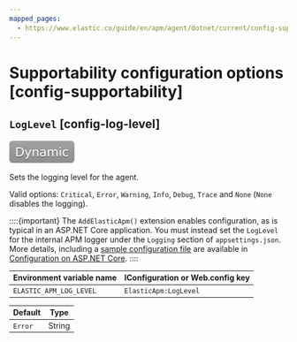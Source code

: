 ```yaml
---
mapped_pages:
  - https://www.elastic.co/guide/en/apm/agent/dotnet/current/config-supportability.html
---
```


# Supportability configuration options [config-supportability]


## `LogLevel` [config-log-level]

[![dynamic config](../images/dynamic-config.svg "") ](/reference/configuration.md#dynamic-configuration)

Sets the logging level for the agent.

Valid options: `Critical`, `Error`, `Warning`, `Info`, `Debug`, `Trace` and `None` (`None` disables the logging).

::::{important}
The `AddElasticApm()` extension enables configuration, as is typical in an ASP.NET Core application. You must instead set the `LogLevel` for the internal APM logger under the `Logging` section of `appsettings.json`. More details, including a [sample configuration file](/reference/configuration-on-asp-net-core.md#sample-config) are available in [Configuration on ASP.NET Core](/reference/configuration-on-asp-net-core.md).
::::


| Environment variable name | IConfiguration or Web.config key |
| --- | --- |
| `ELASTIC_APM_LOG_LEVEL` | `ElasticApm:LogLevel` |

| Default | Type |
| --- | --- |
| `Error` | String |

